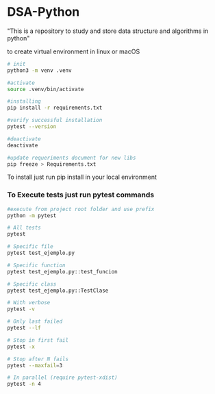 # DSA-Python
"This is a repository to study and store data structure and algorithms in python"

to create virtual environment in linux or macOS
```bash
# init
python3 -m venv .venv

#activate
source .venv/bin/activate

#installing
pip install -r requirements.txt

#verify successful installation
pytest --version  

#deactivate
deactivate

#update requeriments document for new libs
pip freeze > Requirements.txt
```

To install just run pip install in your local environment

 ### To Execute tests just run pytest commands
```bash
#execute from project root folder and use prefix 
python -m pytest

# All tests
pytest

# Specific file
pytest test_ejemplo.py

# Specific function
pytest test_ejemplo.py::test_funcion

# Specific class
pytest test_ejemplo.py::TestClase

# With verbose
pytest -v

# Only last failed
pytest --lf

# Stop in first fail
pytest -x

# Stop after N fails
pytest --maxfail=3

# In parallel (require pytest-xdist)
pytest -n 4
```